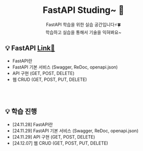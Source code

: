 <div align="center"> <h1> FastAPI Studing~ 📖</div>
<div align="center"> FastAPI 학습을 위한 실습 공간입니다⚡🍀 
  <br>
    학습하고 실습을 통해서 기술을 익혀봐요~
  <br>
</div>


## :bulb: FastAPI [Link📄]()
+ FastAPI란
+ FastAPI 기본 서비스 (Swagger, ReDoc, openapi.json)
+ API 구현 (GET, POST, DELETE)
+ 웹 CRUD (GET, POST, PUT, DELETE)


<br>
<br>

## :bulb: 학습 진행

+ [24.11.28] FastAPI란
+ [24.11.29] FastAPI 기본 서비스 (Swagger, ReDoc, openapi.json)
+ [24.11.29] API 구현 (GET, POST, DELETE)
+ [24.12.07] 웹 CRUD (GET, POST, PUT, DELETE)
